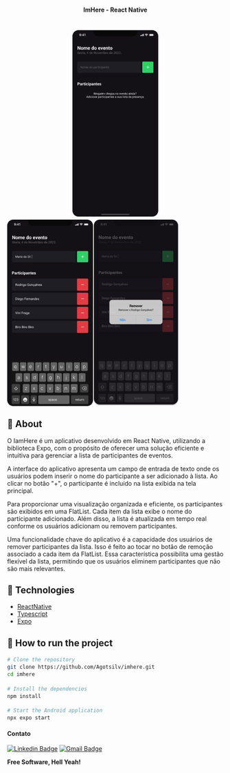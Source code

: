 <h4 align="center">
  ImHere - React Native
</h4>

<h1 align="center">
    <img width="200" style="border-radius: 10px" height="auto" alt="Screenshot" title="Screenshot" src="assets/images/screenshot_1.svg" />

  <div style="display: flex; flex-direction: row; align: center;" align="center">
    <img width="200" style="border-radius: 10px" height="auto" alt="Screenshot" title="Level Up" src="assets/images/screenshot_2.svg" />
    <img width="200" style="border-radius: 10px" height="auto" alt="Screenshot" title="Screenshot" src="assets/images/screenshot_3.svg" />
  <div>
</h1>

## 🔖 About

O IamHere é um aplicativo desenvolvido em React Native, utilizando a biblioteca Expo, com o propósito de oferecer uma solução eficiente e intuitiva para gerenciar a lista de participantes de eventos.

A interface do aplicativo apresenta um campo de entrada de texto onde os usuários podem inserir o nome do participante a ser adicionado à lista. Ao clicar no botão "+", o participante é incluído na lista exibida na tela principal.

Para proporcionar uma visualização organizada e eficiente, os participantes são exibidos em uma FlatList. Cada item da lista exibe o nome do participante adicionado. Além disso, a lista é atualizada em tempo real conforme os usuários adicionam ou removem participantes.

Uma funcionalidade chave do aplicativo é a capacidade dos usuários de remover participantes da lista. Isso é feito ao tocar no botão de remoção associado a cada item da FlatList. Essa característica possibilita uma gestão flexível da lista, permitindo que os usuários eliminem participantes que não são mais relevantes.

## 🚀 Technologies

- [ReactNative](https://reactnative.dev/)
- [Typescript](https://www.typescriptlang.org/)
- [Expo](https://expo.dev/)

## 🏁 How to run the project

```sh
# Clone the repository
git clone https://github.com/Agotsilv/imhere.git
cd imhere

# Install the dependencies
npm install

# Start the Android application
npx expo start

```

#### Contato

[![Linkedin Badge](https://img.shields.io/badge/-Linkedin-blue?style=flat-square&logo=Linkedin&logoColor=white&link=https://www.linkedin.com/in/orodrigogo/)](https://www.linkedin.com/in/agotsilva/)
[![Gmail Badge](https://img.shields.io/badge/-ago.tsilva@gmail.com-c14438?style=flat-square&logo=Gmail&logoColor=white&link=mailto:ago.tsilva@gmail.com)](mailto:ago.tsilva@gmail.com)

**Free Software, Hell Yeah!**
